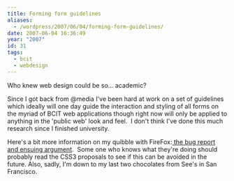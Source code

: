 ```yaml
---
title: Forming form guidelines
aliases:
  - /wordpress/2007/06/04/forming-form-guidelines/
date: 2007-06-04 16:36:49
year: "2007"
id: 31
tags:
  - bcit
  - webdesign
---
```


Who knew web design could be so... academic?

Since I got back from @media I've been hard at work on a set of guidelines which ideally will one day guide the interaction and styling of all forms on the myriad of BCIT web applications though right now will only be applied to anything in the 'public web' look and feel.  I don't think I've done this much research since I finished university.

Here's a bit more information on my quibble with FireFox:[ the bug report and ensuing argument](https://bugzilla.mozilla.org/show_bug.cgi?id=269908).  Some one who knows what they're doing should probably read the CSS3 proposals to see if this can be avoided in the future.
Also, sadly, I'm down to my last two chocolates from See's in San Francisco.
